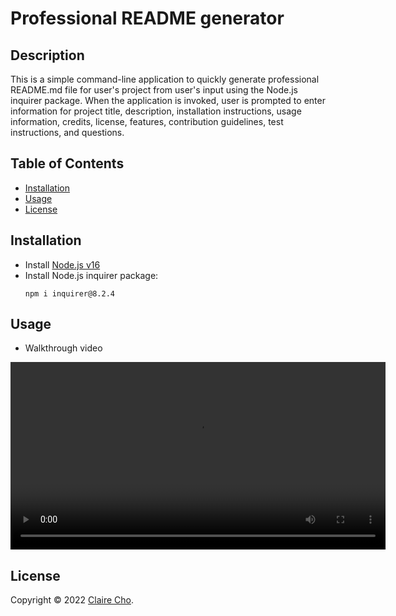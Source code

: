 <!-- omit in toc -->
# Professional README generator

<!-- omit in toc -->
## Description

This is a simple command-line application to quickly generate professional README.md file for user's project from user's input using the Node.js inquirer package. When the application is invoked, user is prompted to enter information for project title, description, installation instructions, usage information, credits, license, features, contribution guidelines, test instructions, and questions.

<!-- omit in toc -->
## Table of Contents
- [Installation](#installation)
- [Usage](#usage)
- [License](#license)

## Installation
- Install [Node.js v16](https://nodejs.org/en/blog/release/v16.16.0/)
- Install Node.js inquirer package:
  ```
  npm i inquirer@8.2.4
  ```

## Usage

- Walkthrough video

<video src='https://user-images.githubusercontent.com/106784125/212521566-aa9198b8-4a25-4646-8bc1-9a1554666516.mp4' width=600></video>

## License
Copyright © 2022 [Claire Cho](https://github.com/clairehwcho).